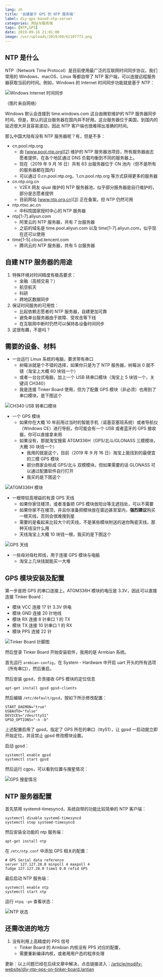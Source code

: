 ```yaml
---
lang: zh
title: '自建基于 GPS 的 NTP 服务端'
label: diy-gps-based-ntp-server
categories: 网站与服务端
tags: [NTP,GPS]
date: 2019-09-16 21:01:00
image: /usr/uploads/2019/09/61107773.png
---
```

NTP 是什么
---------

NTP（Network Time Protocol）是目前使用最广泛的互联网时间同步协议。我们常用的 Windows、macOS、Linux 等都自带了 NTP 客户端，可以连接远程服务器获取当前的时间。例如，Windows 的 Internet 时间同步功能就是基于 NTP：

![Windows Internet 时间同步][1]

（图片来自网络）

Windows 默认会连接到 time.windows.com 这台由微软维护的 NTP 服务器同步时间。但是，默认的这台服务器在国内并不好用。这台服务器位于美国，到国内的延迟很大并且容易波动，因此 NTP 客户端也很难得出准确的时间。

那么中国大陆有没有 NTP 服务器呢？有，但是不多：

- cn.pool.ntp.org
  - 由 [www.pool.ntp.org][2] 维护的 NTP 服务器池项目，所有服务器由志愿者提供，在各个地区通过 DNS 负载均衡到不同的服务器上。
  - 现在（2019 年 9 月 16 日）共有 63 台服务器位于 CN 池内（但不是所有的服务器都在国内）
  - 可以通过 0.cn.pool.ntp.org，1.cn.pool.ntp.org 等方式获得更多的服务器
- cn.ntp.org.cn
  - V2EX 网友 qiuai 维护的 NTP 服务器池，似乎部分服务器是自行维护的，部分是志愿者提供
  - 目前网站 [www.ntp.org.cn][3] 正在备案，但 NTP 仍然可用
- ntp.ntsc.ac.cn
  - 中科院国家授时中心的 NTP 服务器
- ntp[1-7].aliyun.com
  - 阿里云的 NTP 服务器，共有 7 台服务器
  - 之前的域名是 time.pool.aliyun.com 以及 time[1-7].aliyun.com，似乎现在还可以使用
- time[1-5].cloud.tencent.com
  - 腾讯云的 NTP 服务器，共有 5 台服务器

自建 NTP 服务器的用途
------------------

1. 特殊环境对时间精度有极高要求：
   - 金融（高频交易？）
   - 航空航天
   - 科研
   - 跨地区数据同步
2. 保证时间服务的可用性：
   - 比起依赖志愿者的 NTP 服务器，自建更加可靠
   - 避免单台服务器由于故障、受攻击等下线
   - 在互联网中断时仍然可以保持各设备时间同步
3. 这很有趣，不是吗？

需要的设备、材料
--------------

- 一台运行 Linux 系统的电脑，要求带有串口
  - 树莓派就是个不错的选择，如果你只是为了 NTP 服务器，树莓派 0 就不错（淘宝上大概 60 块钱一个）
  - 或者一台台式电脑，加上一个 USB 转串口模块（淘宝上 5 块钱一个，关键词 CH340）
  - 我是连接 Tinker Board 使用，但为了配置 GPS 模块（非必须）也用到了串口模块，是下图这个

![CH340 USB 转串口模块][4]

- 一个 GPS 模块
  - 如果你在大概 10 年前用过当时的智能手机（诺基亚塞班系统）或者导航仪（Windows CE）进行导航，你可能会有一个 USB 或者蓝牙的 GPS 接收器，你可以直接拿来用
  - 如果没有，那就淘宝搜索 ATGM336H（GPS/北斗/GLONASS 三模模块，大概 30 块钱一个）
    - 我用的就是这个，目前（2019 年 9 月 16 日）淘宝上能找到的最便宜的三模 GPS 模块
    - 部分商家会标成 GPS/北斗 双模模块，但如果需要的话 GLONASS 可以通过配置软件自行打开
    - 我买的是下图这个

![ATGM336H 模块][5]

- 一根带较高增益的有源 GPS 天线
  - 如果你家住楼顶，或者准备把 GPS 模块放阳台等无遮挡处，可以不需要
  - 如果你家不在楼顶，并且你准备把模块放在窗边甚至室内，**强烈建议**购买一根天线，否则会很难搜到星
  - 需要的是看起来比较大个的天线，不是某些模块附送的迷你陶瓷天线，那种天线没什么用
  - 天线淘宝上大概 10 块钱一根，我买的是下图这个

![GPS 天线][6]

- 一些母对母杜邦线，用于连接 GPS 模块与电脑
  - 淘宝上几块钱就能买一大堆

GPS 模块安装及配置
----------------

第一步是把 GPS 的串口连接上。ATGM336H 模块的电压是 3.3V，因此可以直接连接 Tinker Board：

- 模块 VCC 连接 17 针 3.3V 供电
- 模块 GND 连接 20 针地线
- 模块 RX 连接 8 针串口 1 的 TX
- 模块 TX 连接 10 针串口 1 的 RX
- 模块 PPS 连接 22 针

![Tinker Board 针脚图][7]

然后登录 Tinker Board 开始安装软件，我用的是 Armbian 系统。

首先运行 `armbian-config`，在 System - Hardware 中开启 uart 开头的所有选项（所有串口），然后重启。

然后安装 gpsd，负责接收 GPS 模块的定位信息

    apt-get install gpsd gpsd-clients

然后编辑 `/etc/default/gpsd`，按如下所示修改配置：

    START_DAEMON="true"
    USBAUTO="false"
    DEVICES="/dev/ttyS1"
    GPSD_OPTIONS="-n -b"

上述配置启用了 gpsd，指定了 GPS 所在的串口（ttyS1），让 gpsd 一启动就立即开始定位，并且禁止 gpsd 修改模块设置。

启动 gpsd：

    systemctl enable gpsd
    systemctl start gpsd

然后运行 cgps，可以看到位置与搜星情况：

![GPS 搜星情况][8]

NTP 服务器配置
-------------

首先禁用 systemd-timesyncd，系统自带的功能比较简单的 NTP 客户端：

    systemctl disable systemd-timesyncd
    systemctl stop systemd-timesyncd

然后安装全功能的 ntp 服务端：

    apt-get install ntp

在 `/etc/ntp.conf` 中添加 GPS 相关的配置：

    # GPS Serial data reference
    server 127.127.28.0 minpoll 4 maxpoll 4
    fudge 127.127.28.0 time1 0.0 refid GPS

最后启动 NTP 服务端：

    systemctl enable ntp
    systemctl start ntp

运行 `ntpq -pn` 查看状态：

![NTP 状态][9]

还需改进的地方
------------

1. 没有利用上高精度的 PPS 信号
   - Tinker Board 的 Armbian 内核没有 PPS 对应的配置，
   - 需要重新编译内核，或者用用户态的程序处理

更新：以上问题已经在后续文章中解决，点击链接进入：[/article/modify-website/diy-ntp-pps-on-tinker-board.lantian][10]


  [1]: /usr/uploads/2019/09/51126337.jpg
  [2]: http://www.pool.ntp.org
  [3]: http://www.ntp.org.cn
  [4]: /usr/uploads/2019/09/4242908871.jpg
  [5]: /usr/uploads/2019/09/2614025970.jpg
  [6]: /usr/uploads/2019/09/354608019.jpg
  [7]: /usr/uploads/2019/09/2308734009.png
  [8]: /usr/uploads/2019/09/32557744.png
  [9]: /usr/uploads/2019/09/61107773.png
  [10]: /article/modify-website/diy-ntp-pps-on-tinker-board.lantian